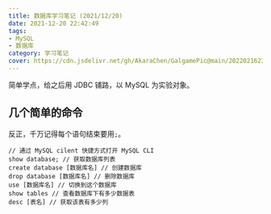 ```yaml
---
title: 数据库学习笔记 (2021/12/20)
date: 2021-12-20 22:42:49
tags:
- MySQL
- 数据库
category: 学习笔记
cover: https://cdn.jsdelivr.net/gh/AkaraChen/GalgamePic@main/20220216231021.png
---
```


简单学点，给之后用 JDBC 铺路，以 MySQL 为实验对象。
## 几个简单的命令

反正，千万记得每个语句结束要用`;`。
```plain
// 通过 MySQL cilent 快捷方式打开 MySQL CLI
show database; // 获取数据库列表
create database [数据库名] // 创建数据库
drop database [数据库名] // 删除数据库
use [数据库名] // 切换到这个数据库
show tables // 查看数据库下有多少数据表
desc [表名] // 获取该表有多少列
```
## 